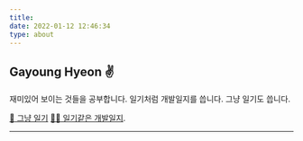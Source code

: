 ```yaml
---
title: 
date: 2022-01-12 12:46:34
type: about
---
```

## Gayoung Hyeon ✌️ ## 

재미있어 보이는 것들을 공부합니다.
일기처럼 개발일지를 씁니다. 그냥 일기도 씁니다.

[📔 그냥 일기](/categories/Diary/)
[👩‍🔬 일기같은 개발일지](/categories/Diary/).



-------
